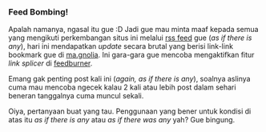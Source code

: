 ### Feed Bombing!

Apalah namanya, ngasal itu gue :D
Jadi gue mau minta maaf kepada semua yang mengikuti perkembangan situs ini melalui [rss feed](http://feeds.feedburner.com/kriwil) gue (_as if there is any_), hari ini mendapatkan _update_ secara brutal yang berisi link-link bookmark gue di [ma.gnolia](http://ma.gnolia.com/people/kriwil). Ini gara-gara gue mencoba mengaktifkan fitur _link splicer_ di [feedburner](http://feedburner.com).

Emang gak penting post kali ini (_again, as if there is any_), soalnya aslinya cuma mau mencoba ngecek kalau 2 kali atau lebih post dalam sehari beneran tanggalnya cuma muncul sekali.

Oiya, pertanyaan buat yang tau. Penggunaan yang bener untuk kondisi di atas itu _as if there *is* any_ atau _as if there *was* any_ yah? Gue bingung.

<!-- {"time": "2008-02-17 07:14:02", "title": "Feed Bombing!"} -->
